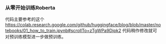 

### 从零开始训练Roberta

代码主要参考的这个 https://colab.research.google.com/github/huggingface/blog/blob/master/notebooks/01_how_to_train.ipynb#scrollTo=zTgWPa9Dipk2
代码稍作修改就可对预训练模型进一步做预训练。